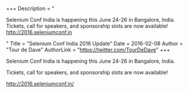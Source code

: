 +++
Description = "<p>Selenium Conf India is happening this June 24-26 in Bangalore, India. Tickets, call for speakers, and sponsorship slots are now available! http://2016.seleniumconf.in</p>"
Title = "Selenium Conf India 2016 Update"
Date = 2016-02-08
Author = "Tour de Dave"
AuthorLink = "https://twitter.com/TourDeDave"
+++

<p>Selenium Conf India is happening this June 24-26 in Bangalore, India.</p>
<p>Tickets, call for speakers, and sponsorship slots are now available!</p>
<p><a href="http://2016.seleniumconf.in/">http://2016.seleniumconf.in/</a></p>
<p>&nbsp;</p>

